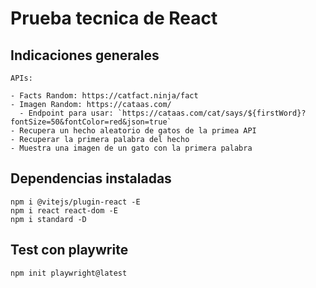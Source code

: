 
# Prueba tecnica de React

## Indicaciones generales

```
APIs:

- Facts Random: https://catfact.ninja/fact
- Imagen Random: https://cataas.com/
  - Endpoint para usar: `https://cataas.com/cat/says/${firstWord}?fontSize=50&fontColor=red&json=true`
- Recupera un hecho aleatorio de gatos de la primea API 
- Recuperar la primera palabra del hecho
- Muestra una imagen de un gato con la primera palabra
```

## Dependencias instaladas

```
npm i @vitejs/plugin-react -E
npm i react react-dom -E
npm i standard -D
```

## Test con playwrite

```
npm init playwright@latest
```
